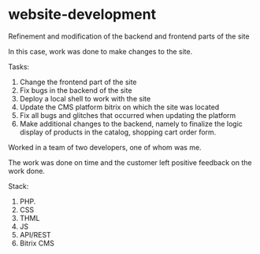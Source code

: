 # website-development
Refinement and modification of the backend and frontend parts of the site

In this case, work was done to make changes to the site.

Tasks:
1) Change the frontend part of the site
2) Fix bugs in the backend of the site
3) Deploy a local shell to work with the site
4) Update the CMS platform bitrix on which the site was located 
5) Fix all bugs and glitches that occurred when updating the platform
6) Make additional changes to the backend, namely to finalize the logic display of products in the catalog, shopping cart order form.

Worked in a team of two developers, one of whom was me.

The work was done on time and the customer left positive feedback on the work done.

Stack:
1) PHP.
2) CSS
3) THML
4) JS
5) API/REST
6) Bitrix CMS
